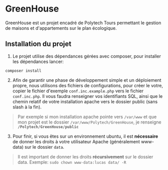 # GreenHouse

GreenHouse est un projet encadré de Polytech Tours permettant le gestion de maisons et d'appartements sur le plan écologique.

## Installation du projet


1) Le projet utilise des dépendances gérées avec composer, pour installer les dépendances lancer:
```
composer install
```

2) Afin de garantir une phase de développement simple et un déploiement propre, nous utilisons des fichiers de configurations, pour créer le votre, copier le fichier d'exemple `conf.inc.example.php` vers le fichier `conf.inc.php`. Il vous faudra renseigner vos identifiants SQL, ainsi que le chemin relatif de votre installation apache vers le dossier public (sans slash à la fin). 

> Par exemple si mon installation apache pointe vers `/var/www` et que mon projet est le dossier `/var/www/Polytech/GreenHouse`, je renseigne **`/Polytech/GreenHouse/public`**

3) Pour finir, si vous êtes sur un environnement ubuntu, il est **nécessaire** de donner les droits à votre utilisateur Apache (généralement www-data) sur le dossier `data`. 

> Il est important de donner les droits **récursivement** sur le dossier data. Exemple: `sudo chown www-data:lucas data/ -R`
